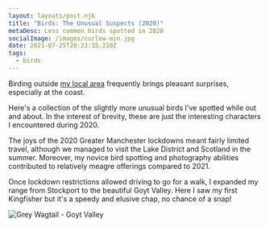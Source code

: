 ```yaml
---
layout: layouts/post.njk
title: "Birds: The Unusual Suspects (2020)"
metaDesc: Less common birds spotted in 2020
socialImage: /images/curlew-min.jpg
date: 2021-07-25T20:23:15.210Z
tags:
  - birds
---
```

Birding outside [my local area](https://www.simondudley.com/posts/birds-the-usual-suspects/) frequently brings pleasant surprises, especially at the coast.

Here's a collection of the slightly more unusual birds I've spotted while out and about. In the interest of brevity, these are just the interesting characters I encountered during 2020. 

The joys of the 2020 Greater Manchester lockdowns meant fairly limited travel, although we managed to visit the Lake District and Scotland in the summer. Moreover, my novice bird spotting and photography abilities contributed to relatively meagre offerings compared to 2021.

Once lockdown restrictions allowed driving to go for a walk, I expanded my range from Stockport to the beautiful Goyt Valley. Here I saw my first Kingfisher but it's a speedy and elusive chap, no chance of a snap!

![Grey Wagtail - Goyt Valley](/images/grey-wagtail-min.jpg "Grey Wagtail - Goyt Valley")